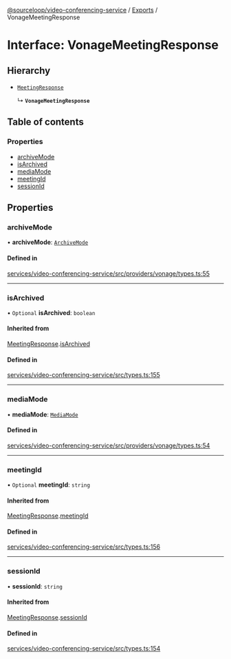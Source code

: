 [@sourceloop/video-conferencing-service](../README.md) / [Exports](../modules.md) / VonageMeetingResponse

# Interface: VonageMeetingResponse

## Hierarchy

- [`MeetingResponse`](MeetingResponse.md)

  ↳ **`VonageMeetingResponse`**

## Table of contents

### Properties

- [archiveMode](VonageMeetingResponse.md#archivemode)
- [isArchived](VonageMeetingResponse.md#isarchived)
- [mediaMode](VonageMeetingResponse.md#mediamode)
- [meetingId](VonageMeetingResponse.md#meetingid)
- [sessionId](VonageMeetingResponse.md#sessionid)

## Properties

### archiveMode

• **archiveMode**: [`ArchiveMode`](../enums/VonageEnums.ArchiveMode.md)

#### Defined in

[services/video-conferencing-service/src/providers/vonage/types.ts:55](https://github.com/codeweb05/repo1/blob/ea19add/services/video-conferencing-service/src/providers/vonage/types.ts#L55)

___

### isArchived

• `Optional` **isArchived**: `boolean`

#### Inherited from

[MeetingResponse](MeetingResponse.md).[isArchived](MeetingResponse.md#isarchived)

#### Defined in

[services/video-conferencing-service/src/types.ts:155](https://github.com/codeweb05/repo1/blob/ea19add/services/video-conferencing-service/src/types.ts#L155)

___

### mediaMode

• **mediaMode**: [`MediaMode`](../enums/VonageEnums.MediaMode.md)

#### Defined in

[services/video-conferencing-service/src/providers/vonage/types.ts:54](https://github.com/codeweb05/repo1/blob/ea19add/services/video-conferencing-service/src/providers/vonage/types.ts#L54)

___

### meetingId

• `Optional` **meetingId**: `string`

#### Inherited from

[MeetingResponse](MeetingResponse.md).[meetingId](MeetingResponse.md#meetingid)

#### Defined in

[services/video-conferencing-service/src/types.ts:156](https://github.com/codeweb05/repo1/blob/ea19add/services/video-conferencing-service/src/types.ts#L156)

___

### sessionId

• **sessionId**: `string`

#### Inherited from

[MeetingResponse](MeetingResponse.md).[sessionId](MeetingResponse.md#sessionid)

#### Defined in

[services/video-conferencing-service/src/types.ts:154](https://github.com/codeweb05/repo1/blob/ea19add/services/video-conferencing-service/src/types.ts#L154)
